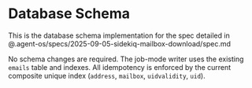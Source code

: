 # Database Schema

This is the database schema implementation for the spec detailed in @.agent-os/specs/2025-09-05-sidekiq-mailbox-download/spec.md

No schema changes are required. The job-mode writer uses the existing `emails` table and indexes. All idempotency is enforced by the current composite unique index (`address`, `mailbox`, `uidvalidity`, `uid`).


